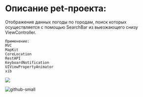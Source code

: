 # Описание pet-проекта:

Отображение данных погоды по городам, поиск которых осуществляется с помощью SearchBar из выезжающего снизу ViewController.

```
Применение:
MVC
MapKit
CoreLocation
RestAPI
KeyboardNotification
UIViewPropertyAnimator
xib 
```

![](images/github-small.png)


![github-small](https://user-images.githubusercontent.com/76910221/143735090-17984421-886b-4291-b3c2-1483e9c2d692.png)

